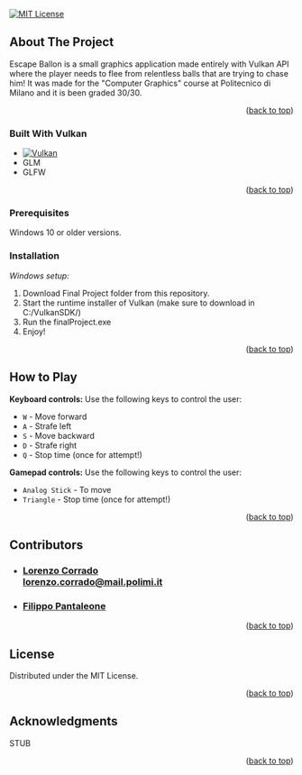 
<a name="readme-top"></a>

[![MIT License][license-shield]][license-url]




## About The Project
Escape Ballon is a small graphics application made entirely with Vulkan API where the player needs to flee from relentless balls that are trying to chase him!
It was made for the "Computer Graphics" course at Politecnico di Milano and it is been graded 30/30.
<p align="right">(<a href="#readme-top">back to top</a>)</p>



### Built With Vulkan

* [![Vulkan][VulkanSDK]][Vulkan-url]
* GLM
* GLFW

<p align="right">(<a href="#readme-top">back to top</a>)</p>


### Prerequisites
Windows 10 or older versions.


### Installation

*Windows setup:*
1. Download Final Project folder from this repository.
2. Start the runtime installer of Vulkan (make sure to download in C:/VulkanSDK/)
3. Run the finalProject.exe
4. Enjoy!

<p align="right">(<a href="#readme-top">back to top</a>)</p>



## How to Play
**Keyboard controls:** Use the following keys to control the user:
   - `W` - Move forward
   - `A` - Strafe left
   - `S` - Move backward
   - `D` - Strafe right
   - `Q` - Stop time (once for attempt!)
     
**Gamepad controls:** Use the following keys to control the user:
   - `Analog Stick` - To move
   - `Triangle` - Stop time (once for attempt!)

<p align="right">(<a href="#readme-top">back to top</a>)</p>


## Contributors

- ### [Lorenzo Corrado](https://github.com/Lerrylore)<br/>lorenzo.corrado@mail.polimi.it

- ### [Filippo Pantaleone](https://github.com/thepantalion)<br/>
<p align="right">(<a href="#readme-top">back to top</a>)</p>



## License

Distributed under the MIT License.

<p align="right">(<a href="#readme-top">back to top</a>)</p>


<!-- ACKNOWLEDGMENTS -->
## Acknowledgments

STUB

<p align="right">(<a href="#readme-top">back to top</a>)</p>




[contributors-shield]: https://img.shields.io/github/contributors/othneildrew/Best-README-Template.svg?style=for-the-badge
[contributors-url]: (https://github.com/Lerrylore/Escape-Baloons/graphs/contributors)
[forks-shield]: https://img.shields.io/github/forks/othneildrew/Best-README-Template.svg?style=for-the-badge
[forks-url]: https://github.com/othneildrew/todo
[stars-shield]: https://img.shields.io/github/stars/othneildrew/Best-README-Template.svg?style=for-the-badge
[stars-url]: https://github.com/othneildrew/todo
[issues-shield]: https://img.shields.io/github/issues/othneildrew/Best-README-Template.svg?style=for-the-badge
[issues-url]: https://github.com/othneildrew/todo
[license-shield]: https://img.shields.io/github/license/othneildrew/Best-README-Template.svg?style=for-the-badge
[license-url]: https://github.com/othneildrew/todo
[product-screenshot]: images/screenshot.png
[VulkanSDK]:https://img.shields.io/badge/Vulkan-black?style=for-the-badge&logo=vulkan
[Vulkan-url]: https://www.vulkan.org/

[Laravel.com]: https://img.shields.io/badge/Laravel-FF2D20?style=for-the-badge&logo=laravel&logoColor=white
[Laravel-url]: https://laravel.com
[Bootstrap.com]: https://img.shields.io/badge/Bootstrap-563D7C?style=for-the-badge&logo=bootstrap&logoColor=white
[Bootstrap-url]: https://getbootstrap.com
[JQuery.com]: https://img.shields.io/badge/jQuery-0769AD?style=for-the-badge&logo=jquery&logoColor=white
[JQuery-url]: https://jquery.com 
